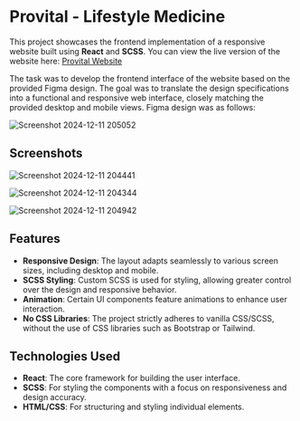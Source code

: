 # Provital - Lifestyle Medicine

This project showcases the frontend implementation of a responsive website built using **React** and **SCSS**.
You can view the live version of the website here: [Provital Website](https://provitalwebsite.vercel.app/)

The task was to develop the frontend interface of the website based on the provided Figma design. The goal was to translate the design specifications into a functional and responsive web interface, closely matching the provided desktop and mobile views. Figma design was as follows:

![Screenshot 2024-12-11 205052](https://github.com/user-attachments/assets/56c82bf0-882c-4757-b621-d2fa1567c829)

## Screenshots
![Screenshot 2024-12-11 204441](https://github.com/user-attachments/assets/0a9dd0fc-65b1-42f4-9113-c3c11a12afa3)

![Screenshot 2024-12-11 204344](https://github.com/user-attachments/assets/9d1f3a22-a7c3-4e75-9b02-372c2c2d61d9)

![Screenshot 2024-12-11 204942](https://github.com/user-attachments/assets/11466338-34ab-430b-9080-748d067783b2)

## Features

- **Responsive Design**: The layout adapts seamlessly to various screen sizes, including desktop and mobile.
- **SCSS Styling**: Custom SCSS is used for styling, allowing greater control over the design and responsive behavior.
- **Animation**: Certain UI components feature animations to enhance user interaction.
- **No CSS Libraries**: The project strictly adheres to vanilla CSS/SCSS, without the use of CSS libraries such as Bootstrap or Tailwind.

## Technologies Used

- **React**: The core framework for building the user interface.
- **SCSS**: For styling the components with a focus on responsiveness and design accuracy.
- **HTML/CSS**: For structuring and styling individual elements.



